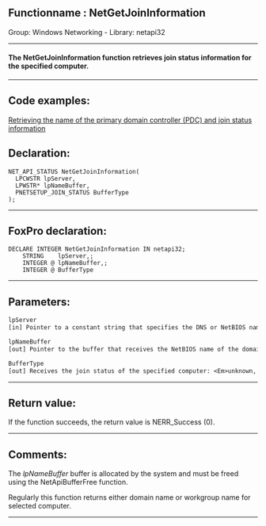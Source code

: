 <link rel="stylesheet" type="text/css" href="../../css/win32api.css">  
<link rel="stylesheet" href="https://cdnjs.cloudflare.com/ajax/libs/font-awesome/4.7.0/css/font-awesome.min.css">

## Functionname : NetGetJoinInformation
Group: Windows Networking - Library: netapi32    
***  


#### The NetGetJoinInformation function retrieves join status information for the specified computer.
***  


## Code examples:
[Retrieving the name of the primary domain controller (PDC) and join status information](../../samples/sample_166.md)  

## Declaration:
```foxpro  
NET_API_STATUS NetGetJoinInformation(
  LPCWSTR lpServer,
  LPWSTR* lpNameBuffer,
  PNETSETUP_JOIN_STATUS BufferType
);  
```  
***  


## FoxPro declaration:
```foxpro  
DECLARE INTEGER NetGetJoinInformation IN netapi32;
	STRING    lpServer,;
	INTEGER @ lpNameBuffer,;
	INTEGER @ BufferType  
```  
***  


## Parameters:
```txt  
lpServer
[in] Pointer to a constant string that specifies the DNS or NetBIOS name of the computer on which to call the function. If this parameter is NULL, the local computer is used.

lpNameBuffer
[out] Pointer to the buffer that receives the NetBIOS name of the domain or workgroup to which the computer is joined.

BufferType
[out] Receives the join status of the specified computer: <Em>unknown, unjoined, workgroup, domain</Em>  
```  
***  


## Return value:
If the function succeeds, the return value is NERR_Success (0).  
***  


## Comments:
The <Em>lpNameBuffer</Em> buffer is allocated by the system and must be freed using the NetApiBufferFree function.  
  
Regularly this function returns either domain name or workgroup name for selected computer.  
  
***  

